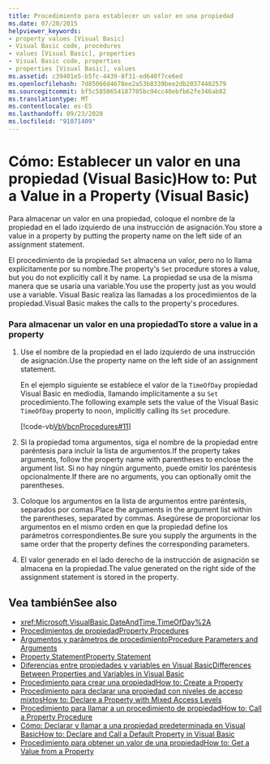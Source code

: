 ```yaml
---
title: Procedimiento para establecer un valor en una propiedad
ms.date: 07/20/2015
helpviewer_keywords:
- property values [Visual Basic]
- Visual Basic code, procedures
- values [Visual Basic], properties
- Visual Basic code, properties
- properties [Visual Basic], values
ms.assetid: c39401e5-b5fc-4439-8f31-ed640f7ce6ed
ms.openlocfilehash: 7d85066d4678ee2a53b8339bee2db20374482579
ms.sourcegitcommit: bf5c5850654187705bc94cc40ebfb62fe346ab02
ms.translationtype: MT
ms.contentlocale: es-ES
ms.lasthandoff: 09/23/2020
ms.locfileid: "91071409"
---
```

# <a name="how-to-put-a-value-in-a-property-visual-basic"></a><span data-ttu-id="f84e6-102">Cómo: Establecer un valor en una propiedad (Visual Basic)</span><span class="sxs-lookup"><span data-stu-id="f84e6-102">How to: Put a Value in a Property (Visual Basic)</span></span>

<span data-ttu-id="f84e6-103">Para almacenar un valor en una propiedad, coloque el nombre de la propiedad en el lado izquierdo de una instrucción de asignación.</span><span class="sxs-lookup"><span data-stu-id="f84e6-103">You store a value in a property by putting the property name on the left side of an assignment statement.</span></span>  
  
 <span data-ttu-id="f84e6-104">El procedimiento de la propiedad `Set` almacena un valor, pero no lo llama explícitamente por su nombre.</span><span class="sxs-lookup"><span data-stu-id="f84e6-104">The property's `Set` procedure stores a value, but you do not explicitly call it by name.</span></span> <span data-ttu-id="f84e6-105">La propiedad se usa de la misma manera que se usaría una variable.</span><span class="sxs-lookup"><span data-stu-id="f84e6-105">You use the property just as you would use a variable.</span></span> <span data-ttu-id="f84e6-106">Visual Basic realiza las llamadas a los procedimientos de la propiedad.</span><span class="sxs-lookup"><span data-stu-id="f84e6-106">Visual Basic makes the calls to the property's procedures.</span></span>  
  
### <a name="to-store-a-value-in-a-property"></a><span data-ttu-id="f84e6-107">Para almacenar un valor en una propiedad</span><span class="sxs-lookup"><span data-stu-id="f84e6-107">To store a value in a property</span></span>  
  
1. <span data-ttu-id="f84e6-108">Use el nombre de la propiedad en el lado izquierdo de una instrucción de asignación.</span><span class="sxs-lookup"><span data-stu-id="f84e6-108">Use the property name on the left side of an assignment statement.</span></span>  
  
     <span data-ttu-id="f84e6-109">En el ejemplo siguiente se establece el valor de la `TimeOfDay` propiedad Visual Basic en mediodía, llamando implícitamente a su `Set` procedimiento.</span><span class="sxs-lookup"><span data-stu-id="f84e6-109">The following example sets the value of the Visual Basic `TimeOfDay` property to noon, implicitly calling its `Set` procedure.</span></span>  
  
     [!code-vb[VbVbcnProcedures#11](~/samples/snippets/visualbasic/VS_Snippets_VBCSharp/VbVbcnProcedures/VB/Class1.vb#11)]  
  
2. <span data-ttu-id="f84e6-110">Si la propiedad toma argumentos, siga el nombre de la propiedad entre paréntesis para incluir la lista de argumentos.</span><span class="sxs-lookup"><span data-stu-id="f84e6-110">If the property takes arguments, follow the property name with parentheses to enclose the argument list.</span></span> <span data-ttu-id="f84e6-111">Si no hay ningún argumento, puede omitir los paréntesis opcionalmente.</span><span class="sxs-lookup"><span data-stu-id="f84e6-111">If there are no arguments, you can optionally omit the parentheses.</span></span>  
  
3. <span data-ttu-id="f84e6-112">Coloque los argumentos en la lista de argumentos entre paréntesis, separados por comas.</span><span class="sxs-lookup"><span data-stu-id="f84e6-112">Place the arguments in the argument list within the parentheses, separated by commas.</span></span> <span data-ttu-id="f84e6-113">Asegúrese de proporcionar los argumentos en el mismo orden en que la propiedad define los parámetros correspondientes.</span><span class="sxs-lookup"><span data-stu-id="f84e6-113">Be sure you supply the arguments in the same order that the property defines the corresponding parameters.</span></span>  
  
4. <span data-ttu-id="f84e6-114">El valor generado en el lado derecho de la instrucción de asignación se almacena en la propiedad.</span><span class="sxs-lookup"><span data-stu-id="f84e6-114">The value generated on the right side of the assignment statement is stored in the property.</span></span>  
  
## <a name="see-also"></a><span data-ttu-id="f84e6-115">Vea también</span><span class="sxs-lookup"><span data-stu-id="f84e6-115">See also</span></span>

- <xref:Microsoft.VisualBasic.DateAndTime.TimeOfDay%2A>
- [<span data-ttu-id="f84e6-116">Procedimientos de propiedad</span><span class="sxs-lookup"><span data-stu-id="f84e6-116">Property Procedures</span></span>](./property-procedures.md)
- [<span data-ttu-id="f84e6-117">Argumentos y parámetros de procedimiento</span><span class="sxs-lookup"><span data-stu-id="f84e6-117">Procedure Parameters and Arguments</span></span>](./procedure-parameters-and-arguments.md)
- [<span data-ttu-id="f84e6-118">Property Statement</span><span class="sxs-lookup"><span data-stu-id="f84e6-118">Property Statement</span></span>](../../../language-reference/statements/property-statement.md)
- [<span data-ttu-id="f84e6-119">Diferencias entre propiedades y variables en Visual Basic</span><span class="sxs-lookup"><span data-stu-id="f84e6-119">Differences Between Properties and Variables in Visual Basic</span></span>](./differences-between-properties-and-variables.md)
- [<span data-ttu-id="f84e6-120">Procedimiento para crear una propiedad</span><span class="sxs-lookup"><span data-stu-id="f84e6-120">How to: Create a Property</span></span>](./how-to-create-a-property.md)
- [<span data-ttu-id="f84e6-121">Procedimiento para declarar una propiedad con niveles de acceso mixtos</span><span class="sxs-lookup"><span data-stu-id="f84e6-121">How to: Declare a Property with Mixed Access Levels</span></span>](./how-to-declare-a-property-with-mixed-access-levels.md)
- [<span data-ttu-id="f84e6-122">Procedimiento para llamar a un procedimiento de propiedad</span><span class="sxs-lookup"><span data-stu-id="f84e6-122">How to: Call a Property Procedure</span></span>](./how-to-call-a-property-procedure.md)
- [<span data-ttu-id="f84e6-123">Cómo: Declarar y llamar a una propiedad predeterminada en Visual Basic</span><span class="sxs-lookup"><span data-stu-id="f84e6-123">How to: Declare and Call a Default Property in Visual Basic</span></span>](./how-to-declare-and-call-a-default-property.md)
- [<span data-ttu-id="f84e6-124">Procedimiento para obtener un valor de una propiedad</span><span class="sxs-lookup"><span data-stu-id="f84e6-124">How to: Get a Value from a Property</span></span>](./how-to-get-a-value-from-a-property.md)
